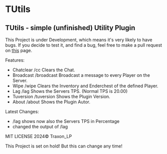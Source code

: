 # TUtils
## TUtils - simple (unfinished) Utility Plugin

This Project is under Development, which means it's very likely to have bugs. If you decide to test it, and find a bug, feel free to make a pull request on [this](https://github.com/traxonLp/tutils/pulls) page.

Features:
 - Chatclear /cc                      Clears the Chat.
 - Broadcast /broadcast <message>     Broadcast a message to every Player on the Server.
 - Wipe /wipe <player>                Clears the Inventory and Enderchest of the defined Player.
 - Lag /lag                           Shows the Servers TPS. (Normal TPS is 20.00)
 - Tuversion /tuversion               Shows the Plugin Version.
 - About /about                       Shows the Plugin Autor.
 
Latest Changes:
 - /lag shows now also the Servers TPS in Percentage
 - changed the output of /lag
  
  
  MIT LICENSE 2024©
  Traxon_LP

  This Project is set on hold! But this can change any time!
